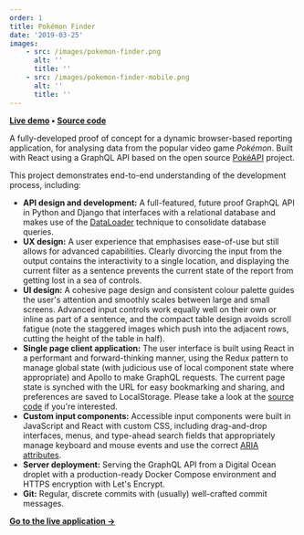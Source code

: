 ```yaml
---
order: 1
title: Pokémon Finder
date: '2019-03-25'
images:
    - src: /images/pokemon-finder.png
      alt: ''
      title: ''
    - src: /images/pokemon-finder-mobile.png
      alt: ''
      title: ''
---
```


**[Live demo](https://pokemon-finder.netlify.com) • [Source code](https://github.com/cmmartti/pokemon-finder)**

A fully-developed proof of concept for a dynamic browser-based reporting application, for analysing data from the popular video game _Pokémon_. Built with React using a GraphQL API based on the open source [PokéAPI](https://pokeapi.co) project.

This project demonstrates end-to-end understanding of the development process, including:

-   **API design and development:** A full-featured, future proof GraphQL API in Python and Django that interfaces with a relational database and makes use of the [DataLoader](https://github.com/graphql/dataloader) technique to consolidate database queries.
-   **UX design:** A user experience that emphasises ease-of-use but still allows for advanced capabilities. Clearly divorcing the input from the output contains the interactivity to a single location, and displaying the current filter as a sentence prevents the current state of the report from getting lost in a sea of controls.
-   **UI design:** A cohesive page design and consistent colour palette guides the user's attention and smoothly scales between large and small screens. Advanced input controls work equally well on their own or inline as part of a sentence, and the compact table design avoids scroll fatigue (note the staggered images which push into the adjacent rows, cutting the height of the table in half).
-   **Single page client application:** The user interface is built using React in a performant and forward-thinking manner, using the Redux pattern to manage global state (with judicious use of local component state where appropriate) and Apollo to make GraphQL requests. The current page state is synched with the URL for easy bookmarking and sharing, and preferences are saved to LocalStorage. Please take a look at the [source code](https://github.com/cmartti/pokemon-finder) if you're interested.
-   **Custom input components:** Accessible input components were built in JavaScript and React with custom CSS, including drag-and-drop interfaces, menus, and type-ahead search fields that appropriately manage keyboard and mouse events and use the correct [ARIA attributes](https://developer.mozilla.org/en-US/docs/Web/Accessibility/ARIA).
-   **Server deployment:** Serving the GraphQL API from a Digital Ocean droplet with a production-ready Docker Compose environment and HTTPS encryption with Let's Encrypt.
-   **Git:** Regular, discrete commits with (usually) well-crafted commit messages.

**[Go to the live application →](https://pokemon-finder.netlify.com)**
